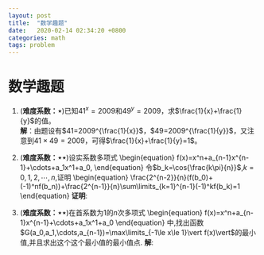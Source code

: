 ```yaml
---
layout: post
title:  "数学趣题"
date:   2020-02-14 02:34:20 +0800
categories: math
tags: problem
---
```


# 数学趣题

1. (**难度系数：$\star$**)已知$41^x=2009$和$49^y=2009$，求$\frac{1}{x}+\frac{1}{y}$的值。   
 **解**：由题设有$41=2009^{\frac{1}{x}}$，$49=2009^{\frac{1}{y}}$，又注意到$41\times 49=2009$，可得$\frac{1}{x}+\frac{1}{y}=1$。

2. (**难度系数：$\star\star$**)设实系数多项式
 \begin{equation}
 f(x)=x^n+a_{n-1}x^{n-1}+\cdots+a_1x^1+a_0,
 \end{equation}
 令$b_k=\cos{\frac{k\pi}{n}}$,$k=0,1,2,\cdots,n$,证明
 \begin{equation}
 \frac{2^{n-2}}{n}(f(b_0)+(-1)^nf(b_n))+\frac{2^{n-1}}{n}\sum\limits_{k=1}^{n-1}(-1)^kf(b_k)=1
 \end{equation}
 **证明**:

3. (**难度系数：$\star\star$**)在首系数为$1$的$n$次多项式
 \begin{equation}
 f(x)=x^n+a_{n-1}x^{n-1}+\cdots+a_1x^1+a_0
 \end{equation}
 中,找出函数$G(a_0,a_1,\cdots,a_{n-1})=\max\limits_{-1\le x\le 1}\vert f(x)\vert$的最小值,并且求出这个这个最小值的最小值点.
 **解**:
